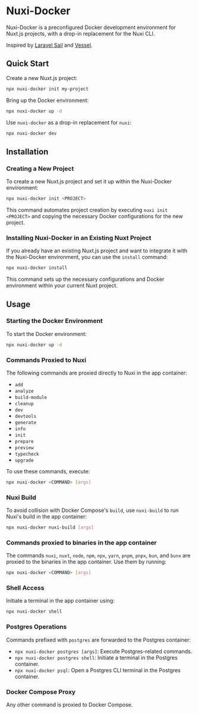 # Nuxi-Docker

Nuxi-Docker is a preconfigured Docker development environment for Nuxt.js projects, with a drop-in replacement for the Nuxi CLI.

Inspired by [Laravel Sail](https://laravel.com/docs/8.x/sail) and [Vessel](https://vessel.shippingdocker.com/).

## Quick Start

Create a new Nuxt.js project:

```bash
npx nuxi-docker init my-project
```

Bring up the Docker environment:

```bash
npx nuxi-docker up -d
```

Use `nuxi-docker` as a drop-in replacement for `nuxi`:

```bash
npx nuxi-docker dev
```

## Installation

### Creating a New Project

To create a new Nuxt.js project and set it up within the Nuxi-Docker environment:

```bash
npx nuxi-docker init <PROJECT>
```

This command automates project creation by executing `nuxi init <PROJECT>` and copying the necessary Docker configurations for the new project.

### Installing Nuxi-Docker in an Existing Nuxt Project

If you already have an existing Nuxt.js project and want to integrate it with the Nuxi-Docker environment, you can use the `install` command:

```bash
npx nuxi-docker install
```

This command sets up the necessary configurations and Docker environment within your current Nuxt project.

## Usage

### Starting the Docker Environment

To start the Docker environment:

```bash
npx nuxi-docker up -d
```

### Commands Proxied to Nuxi

The following commands are proxied directly to Nuxi in the app container:

- `add`
- `analyze`
- `build-module`
- `cleanup`
- `dev`
- `devtools`
- `generate`
- `info`
- `init`
- `prepare`
- `preview`
- `typecheck`
- `upgrade`

To use these commands, execute:

```bash
npx nuxi-docker <COMMAND> [args]
```

### Nuxi Build

To avoid collision with Docker Compose's `build`, use `nuxi-build` to run Nuxi's build in the app container:

```bash
npx nuxi-docker nuxi-build [args]
```

### Commands proxied to binaries in the app container

The commands `nuxi`, `nuxt`, `node`, `npm`, `npx`, `yarn`, `pnpm`, `pnpx`, `bun`, and `bunx` are proxied to the binaries in the app container. Use them by running:

```bash
npx nuxi-docker <COMMAND> [args]
```

### Shell Access

Initiate a terminal in the app container using:

```bash
npx nuxi-docker shell
```

### Postgres Operations

Commands prefixed with `postgres` are forwarded to the Postgres container:

- `npx nuxi-docker postgres [args]`: Execute Postgres-related commands.
- `npx nuxi-docker postgres shell`: Initiate a terminal in the Postgres container.
- `npx nuxi-docker psql`: Open a Postgres CLI terminal in the Postgres container.

### Docker Compose Proxy

Any other command is proxied to Docker Compose.
